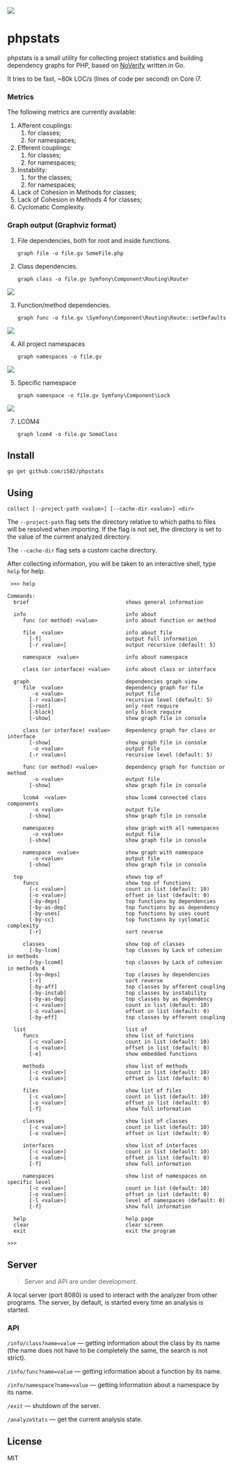 ![](/doc/logo.png)

# phpstats

phpstats is a small utility for collecting project statistics and building dependency graphs for PHP, based on [NoVerify](https://github.com/VKCOM/noverify) written in Go.

It tries to be fast, ~80k LOC/s (lines of code per second) on Core i7.

### Metrics

The following metrics are currently available:

1. Afferent couplings:
   1. for classes;
   2. for namespaces;
2. Efferent couplings:
   1. for classes;
   2. for namespaces;
3. Instability:
   1. for the classes;
   2. for namespaces;
4. Lack of Cohesion in Methods for classes;
5. Lack of Cohesion in Methods 4 for classes;
6. Cyclomatic Complexity.

### Graph output (Graphviz format)

1. File dependencies, both for root and inside functions.

   ```
   graph file -o file.gv SomeFile.php
   ```

2. Class dependencies.

   ```
   graph class -o file.gv Symfony\Component\Routing\Router
   ```

  ![](/doc/class_graph.svg)

3. Function/method dependencies.

   ```
   graph func -o file.gv \Symfony\Component\Routing\Route::setDefaults
   ```

  ![](/doc/func_graph.svg)

4. All project namespaces

   ```
   graph namespaces -o file.gv
   ```

  ![](/doc/all_namespaces_graph.svg)

5. Specific namespace

   ```
   graph namespace -o file.gv Symfony\Component\Lock
   ```

  ![](/doc/specific_namespaces_graph.svg)

7. LCOM4

   ```
   graph lcom4 -o file.gv SomeClass
   ```

## Install

```
go get github.com/i582/phpstats
```

## Using

```
collect [--project-path <value>] [--cache-dir <value>] <dir>
```

The `--project-path` flag sets the directory relative to which paths to files will be resolved when importing. If the flag is not set, the directory is set to the value of the current analyzed directory.

The `--cache-dir` flag sets a custom cache directory.

After collecting information, you will be taken to an interactive shell, type `help` for help.

```
 >>> help

Commands:
  brief                               shows general information
  
  info                                info about
     func (or method) <value>         info about function or method

     file  <value>                    info about file
       [-f]                           output full information
       [-r <value>]                   output recursive (default: 5)

     namespace  <value>               info about namespace

     class (or interface) <value>     info about class or interface
  
  graph                               dependencies graph view
     file  <value>                    dependency graph for file
        -o <value>                    output file
       [-r <value>]                   recursive level (default: 5)
       [-root]                        only root require
       [-block]                       only block require
       [-show]                        show graph file in console

     class (or interface) <value>     dependency graph for class or interface
       [-show]                        show graph file in console
        -o <value>                    output file
       [-r <value>]                   recursive level (default: 5)

     func (or method) <value>         dependency graph for function or method
        -o <value>                    output file
       [-show]                        show graph file in console

     lcom4  <value>                   show lcom4 connected class components
        -o <value>                    output file
       [-show]                        show graph file in console

     namespaces                       show graph with all namespaces
        -o <value>                    output file
       [-show]                        show graph file in console

     namespace  <value>               show graph with namespace
        -o <value>                    output file
       [-show]                        show graph file in console

  top                                 shows top of
     funcs                            show top of functions
       [-c <value>]                   count in list (default: 10)
       [-o <value>]                   offset in list (default: 0)
       [-by-deps]                     top functions by dependencies
       [-by-as-dep]                   top functions by as dependency
       [-by-uses]                     top functions by uses count
       [-by-сс]                       top functions by cyclomatic complexity
       [-r]                           sort reverse

     classes                          show top of classes
       [-by-lcom]                     top classes by Lack of cohesion in methods
       [-by-lcom4]                    top classes by Lack of cohesion in methods 4
       [-by-deps]                     top classes by dependencies
       [-r]                           sort reverse
       [-by-aff]                      top classes by afferent coupling
       [-by-instab]                   top classes by instability
       [-by-as-dep]                   top classes by as dependency
       [-c <value>]                   count in list (default: 10)
       [-o <value>]                   offset in list (default: 0)
       [-by-eff]                      top classes by efferent coupling

  list                                list of
     funcs                            show list of functions
       [-c <value>]                   count in list (default: 10)
       [-o <value>]                   offset in list (default: 0)
       [-e]                           show embedded functions

     methods                          show list of methods
       [-c <value>]                   count in list (default: 10)
       [-o <value>]                   offset in list (default: 0)

     files                            show list of files
       [-c <value>]                   count in list (default: 10)
       [-o <value>]                   offset in list (default: 0)
       [-f]                           show full information

     classes                          show list of classes
       [-c <value>]                   count in list (default: 10)
       [-o <value>]                   offset in list (default: 0)

     interfaces                       show list of interfaces
       [-c <value>]                   count in list (default: 10)
       [-o <value>]                   offset in list (default: 0)
       [-f]                           show full information

     namespaces                       show list of namespaces on specific level
       [-c <value>]                   count in list (default: 10)
       [-o <value>]                   offset in list (default: 0)
       [-l <value>]                   level of namespaces (default: 0)
       [-f]                           show full information
  
  help                                help page
  clear                               clear screen
  exit                                exit the program
  
>>>
```

## Server

> Server and API are under development.

A local server (port 8080) is used to interact with the analyzer from other programs. The server, by default, is started every time an analysis is started.

### API

`/info/class?name=value` — getting information about the class by its name (the name does not have to be completely the same, the search is not strict).

`/info/func?name=value` — getting information about a function by its name.

`/info/namespace?name=value` — getting information about a namespace by its name.

`/exit` — shutdown of the server.

`/analyzeStats` — get the current analysis state.

## License

MIT
